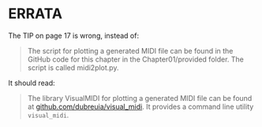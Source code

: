 # ERRATA

The TIP on page 17 is wrong, instead of:

> The script for plotting a generated MIDI file can be found in the GitHub code for this chapter in the Chapter01/provided folder. The script is called midi2plot.py.

It should read:

> The library VisualMIDI for plotting a generated MIDI file can be found at [github.com/dubreuia/visual_midi](https://github.com/dubreuia/visual_midi). It provides a command line utility `visual_midi`.

